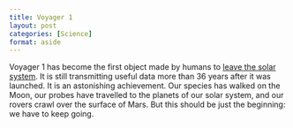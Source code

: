 ```yaml
---
title: Voyager 1
layout: post
categories: [Science]
format: aside
---
```


Voyager 1 has become the first object made by humans to [leave the solar system](http://www.nasa.gov/mission_pages/voyager/voyager20130912.html). It is still transmitting useful data more than 36 years after it was launched. It is an astonishing achievement. Our species has walked on the Moon, our probes have travelled to the planets of our solar system, and our rovers crawl over the surface of Mars. But this should be just the beginning: we have to keep going.
